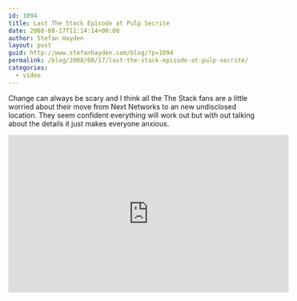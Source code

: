 ```yaml
---
id: 1094
title: Last The Stack Episode at Pulp Secrite
date: 2008-08-17T11:14:14+00:00
author: Stefan Hayden
layout: post
guid: http://www.stefanhayden.com/blog/?p=1094
permalink: /blog/2008/08/17/last-the-stack-episode-at-pulp-secrite/
categories:
  - video
---
```

Change can always be scary and I think all the The Stack fans are a little worried about their move from Next Networks to an new undisclosed location. They seem confident everything will work out but with out talking about the details it just makes everyone anxious.

<iframe width="560" height="315" src="https://www.youtube.com/embed/yr0sbxhu-Uc&hl=en&fs=1" title="YouTube video player" frameborder="0" allow="accelerometer; autoplay; clipboard-write; encrypted-media; gyroscope; picture-in-picture" allowfullscreen></iframe>